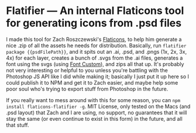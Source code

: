 # Flatifier — An internal Flaticons tool for generating icons from .psd files

I made this tool for Zach Roszczewski's [Flaticons](http://flaticons.co), to help him generate a nice .zip of all the assets he needs for distribution. Basically, run `flatifier package {{psdFilePath}}`, and it spits out an .ai, .psd, and .pngs (1x, 2x, 3x, 4x) for each layer, creates a bunch of .svgs from the .ai files, generates a font using the svgs (using [Font Custom](http://fontcustom.com/)), and zips all that up. It's probably not very interesting or helpful to you unless you're battling with the Photoshop JS API like I did while making it; basically I just put it up here so I could publish it to NPM and get it to Zach easier, and maybe help some poor soul who's trying to export stuff from Photoshop in the future.

If you really want to mess around with this for some reason, you can `npm install flaticons-flatifier -g`. MIT License, only tested on the Macs (and .psd layout) that Zach and I are using, no support, no guarantees that it will stay the same (or even continue to exist in this form) in the future, and all that stuff.